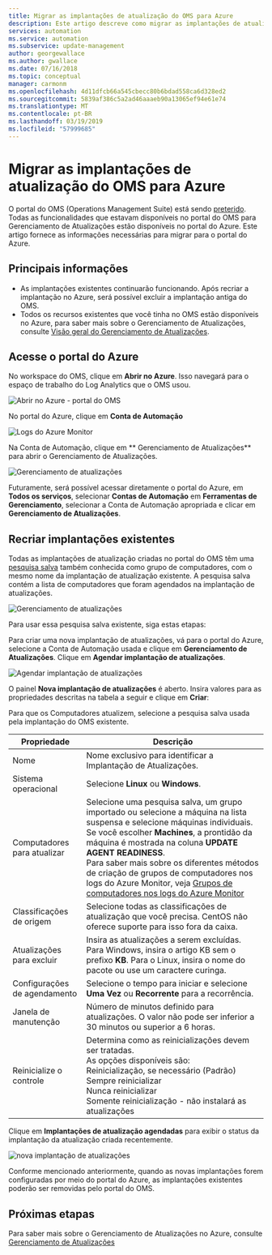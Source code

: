 ```yaml
---
title: Migrar as implantações de atualização do OMS para Azure
description: Este artigo descreve como migrar as implantações de atualização do OMS para Azure
services: automation
ms.service: automation
ms.subservice: update-management
author: georgewallace
ms.author: gwallace
ms.date: 07/16/2018
ms.topic: conceptual
manager: carmonm
ms.openlocfilehash: 4d11dfcb66a545cbecc80b6bdad558ca6d328ed2
ms.sourcegitcommit: 5839af386c5a2ad46aaaeb90a13065ef94e61e74
ms.translationtype: MT
ms.contentlocale: pt-BR
ms.lasthandoff: 03/19/2019
ms.locfileid: "57999685"
---
```

# <a name="migrate-your-oms-update-deployments-to-azure"></a>Migrar as implantações de atualização do OMS para Azure

O portal do OMS (Operations Management Suite) está sendo [preterido](../azure-monitor/platform/oms-portal-transition.md). Todas as funcionalidades que estavam disponíveis no portal do OMS para Gerenciamento de Atualizações estão disponíveis no portal do Azure. Este artigo fornece as informações necessárias para migrar para o portal do Azure.

## <a name="key-information"></a>Principais informações

* As implantações existentes continuarão funcionando. Após recriar a implantação no Azure, será possível excluir a implantação antiga do OMS.
* Todos os recursos existentes que você tinha no OMS estão disponíveis no Azure, para saber mais sobre o Gerenciamento de Atualizações, consulte [Visão geral do Gerenciamento de Atualizações](automation-update-management.md).

## <a name="access-the-azure-portal"></a>Acesse o portal do Azure

No workspace do OMS, clique em **Abrir no Azure**. Isso navegará para o espaço de trabalho do Log Analytics que o OMS usou.

![Abrir no Azure - portal do OMS](media/migrate-oms-update-deployments/link-to-azure-portal.png)

No portal do Azure, clique em **Conta de Automação**

![Logs do Azure Monitor](media/migrate-oms-update-deployments/log-analytics.png)

Na Conta de Automação, clique em **	Gerenciamento de Atualizações** para abrir o Gerenciamento de Atualizações.

![Gerenciamento de atualizações](media/migrate-oms-update-deployments/azure-automation.png)

Futuramente, será possível acessar diretamente o portal do Azure, em **Todos os serviços**, selecionar **Contas de Automação**  em **Ferramentas de Gerenciamento**, selecionar a Conta de Automação apropriada e clicar em **Gerenciamento de Atualizações**.

## <a name="recreate-existing-deployments"></a>Recriar implantações existentes

Todas as implantações de atualização criadas no portal do OMS têm uma [pesquisa salva](../azure-monitor/platform/computer-groups.md) também conhecida como grupo de computadores, com o mesmo nome da implantação de atualização existente. A pesquisa salva contém a lista de computadores que foram agendados na implantação de atualizações.

![Gerenciamento de atualizações](media/migrate-oms-update-deployments/oms-deployment.png)

Para usar essa pesquisa salva existente, siga estas etapas:

Para criar uma nova implantação de atualizações, vá para o portal do Azure, selecione a Conta de Automação usada e clique em **Gerenciamento de Atualizações**. Clique em **Agendar implantação de atualizações**.

![Agendar implantação de atualizações](media/migrate-oms-update-deployments/schedule-update-deployment.png)

O painel **Nova implantação de atualizações** é aberto. Insira valores para as propriedades descritas na tabela a seguir e clique em **Criar**:

Para que os Computadores atualizem, selecione a pesquisa salva usada pela implantação do OMS existente.

| Propriedade | Descrição |
| --- | --- |
|Nome |Nome exclusivo para identificar a Implantação de Atualizações. |
|Sistema operacional| Selecione **Linux** ou **Windows**.|
|Computadores para atualizar |Selecione uma pesquisa salva, um grupo importado ou selecione a máquina na lista suspensa e selecione máquinas individuais. Se você escolher **Machines**, a prontidão da máquina é mostrada na coluna **UPDATE AGENT READINESS**.</br> Para saber mais sobre os diferentes métodos de criação de grupos de computadores nos logs do Azure Monitor, veja [Grupos de computadores nos logs do Azure Monitor](../azure-monitor/platform/computer-groups.md) |
|Classificações de origem|Selecione todas as classificações de atualização que você precisa. CentOS não oferece suporte para isso fora da caixa.|
|Atualizações para excluir|Insira as atualizações a serem excluídas. Para Windows, insira o artigo KB sem o prefixo **KB**. Para o Linux, insira o nome do pacote ou use um caractere curinga.  |
|Configurações de agendamento|Selecione o tempo para iniciar e selecione **Uma Vez** ou **Recorrente** para a recorrência. | 
| Janela de manutenção |Número de minutos definido para atualizações. O valor não pode ser inferior a 30 minutos ou superior a 6 horas. |
| Reinicialize o controle| Determina como as reinicializações devem ser tratadas.</br>As opções disponíveis são:</br>Reinicialização, se necessário (Padrão)</br>Sempre reinicializar</br>Nunca reinicializar</br>Somente reinicialização - não instalará as atualizações|

Clique em **Implantações de atualização agendadas** para exibir o status da implantação da atualização criada recentemente.

![nova implantação de atualizações](media/migrate-oms-update-deployments/new-update-deployment.png)

Conforme mencionado anteriormente, quando as novas implantações forem configuradas por meio do portal do Azure, as implantações existentes poderão ser removidas pelo portal do OMS.

## <a name="next-steps"></a>Próximas etapas

Para saber mais sobre o Gerenciamento de Atualizações no Azure, consulte [Gerenciamento de Atualizações](automation-update-management.md)

